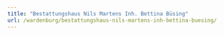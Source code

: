```yaml
---
title: "Bestattungshaus Nils Martens Inh. Bettina Büsing"
url: /wardenburg/bestattungshaus-nils-martens-inh-bettina-buesing/
---
```

